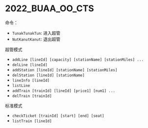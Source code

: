 # 2022_BUAA_OO_CTS

命令：

- `TunakTunakTun`: 进入超管
- `NutKanutKanut`: 退出超管

超管模式

- `addLine [lineId] [capacity] [stationName] [stationMiles] ...`
- `delLine [lineId]`
- `addStation [lineId] [stationName] [stationMiles]`
- `delStation [lineId] [stationName]`
- `lineInfo [lineId]`
- `listLine`
- `addTrain [trainId] [lineId] [price1] [num1] ...`
- `delTrain [trainId]`

标准模式

- `checkTicket [trainId] [start] [end] [seat]`
- `listTrain [lineId]`

